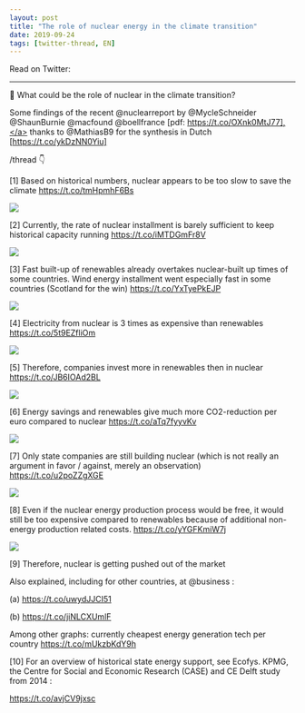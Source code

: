 ```yaml
---
layout: post
title: "The role of nuclear energy in the climate transition"
date: 2019-09-24
tags: [twitter-thread, EN]
---
```


Read on Twitter: <a href="http://bit.ly/2lrrLpZ" target="_blank"><i class="fab fa-twitter-square fa-1x" title="twitter-thread"></i></a> 

---

🤔 What could be the role of nuclear in the climate transition?

Some findings of the recent <span class="tweet-mention">@nuclearreport</span> by <span class="tweet-mention">@MycleSchneider</span> <span class="tweet-mention">@ShaunBurnie</span> <span class="tweet-mention">@macfound</span> <span class="tweet-mention">@boellfrance</span> [pdf: <a class="tweet-lnk" href="https://t.co/OXnk0MtJ77]," target="_blank">https://t.co/OXnk0MtJ77],</a> thanks to <span class="tweet-mention">@MathiasB9</span> for the synthesis in Dutch [<a class="tweet-lnk" href="https://t.co/ykDzNN0Yiu]" target="_blank">https://t.co/ykDzNN0Yiu]</a>

/thread 👇

[1] Based on historical numbers, nuclear appears to be too slow to save the climate <a class="tweet-lnk" href="https://t.co/tmHpmhF6Bs" target="_blank">https://t.co/tmHpmhF6Bs</a>

<img class='twimg' style='max-width: 60%' src='http://pbs.twimg.com/media/EFQOPFaWwAAUcgY.jpg'/>


[2] Currently, the rate of nuclear installment is barely sufficient to keep historical capacity running <a class="tweet-lnk" href="https://t.co/iMTDGmFr8V" target="_blank">https://t.co/iMTDGmFr8V</a>

<img class='twimg' style='max-width: 60%' src='http://pbs.twimg.com/media/EFQOPjsW4AAB7CC.jpg'/>


[3] Fast built-up of renewables already overtakes nuclear-built up times of some countries. Wind energy installment went especially fast in some countries (Scotland for the win) <a class="tweet-lnk" href="https://t.co/YxTyePkEJP" target="_blank">https://t.co/YxTyePkEJP</a>

<img class='twimg' style='max-width: 60%' src='http://pbs.twimg.com/media/EFQOQHFW4AAuqaS.jpg'/>


[4] Electricity from nuclear is 3 times as expensive than renewables <a class="tweet-lnk" href="https://t.co/5t9EZfliOm" target="_blank">https://t.co/5t9EZfliOm</a>

<img class='twimg' style='max-width: 60%' src='http://pbs.twimg.com/media/EFQOVnQXUAESG5_.png'/>


[5] Therefore, companies invest more in renewables then in nuclear <a class="tweet-lnk" href="https://t.co/JB6IOAd2BL" target="_blank">https://t.co/JB6IOAd2BL</a>

<img class='twimg' style='max-width: 60%' src='http://pbs.twimg.com/media/EFQOWSaX4AEZkb_.jpg'/>


[6] Energy savings and renewables give much more CO2-reduction per euro compared to nuclear <a class="tweet-lnk" href="https://t.co/aTq7fyyvKv" target="_blank">https://t.co/aTq7fyyvKv</a>

<img class='twimg' style='max-width: 60%' src='http://pbs.twimg.com/media/EFQOZwbWkAYfqQz.jpg'/>


[7] Only state companies are still building nuclear (which is not really an argument in favor / against, merely an observation) <a class="tweet-lnk" href="https://t.co/u2poZZgXGE" target="_blank">https://t.co/u2poZZgXGE</a>

<img class='twimg' style='max-width: 60%' src='http://pbs.twimg.com/media/EFQOb-TXsAAdXtN.png'/>


[8] Even if the nuclear energy production process would be free, it would still be too expensive compared to renewables because of additional non-energy production related costs. <a class="tweet-lnk" href="https://t.co/yYGFKmiW7j" target="_blank">https://t.co/yYGFKmiW7j</a>

<img class='twimg' style='max-width: 60%' src='http://pbs.twimg.com/media/EFQOdEBXoAADw01.jpg'/>


[9] Therefore, nuclear is getting pushed out of the market

Also explained, including for other countries, at <span class="tweet-mention">@business</span> :  

(a) <a class="tweet-lnk" href="https://t.co/uwydJJCI51" target="_blank">https://t.co/uwydJJCI51</a>

(b) <a class="tweet-lnk" href="https://t.co/jiNLCXUmlF" target="_blank">https://t.co/jiNLCXUmlF</a>

Among other graphs: currently cheapest energy generation tech per country <a class="tweet-lnk" href="https://t.co/mUkzbKdY9h" target="_blank">https://t.co/mUkzbKdY9h</a>

[10] For an overview of historical state energy support, see Ecofys. KPMG, the Centre for Social and Economic Research (CASE) and CE Delft study from 2014 :

<a class="tweet-lnk" href="https://t.co/avjCV9jxsc" target="_blank">https://t.co/avjCV9jxsc</a>


